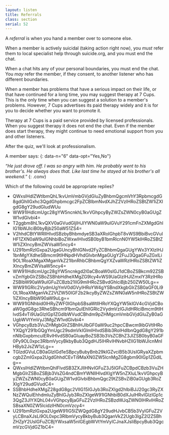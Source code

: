 ```yaml
---
layout: listen
title: Referrals
class: section
serial: 52
---
```

A *referral* is when you hand a member over to someone else.

When a member is actively suicidal (taking action right now), you *must* refer them to local specialist help through suicide.org, and you must end the chat.

When a chat hits any of your personal boundaries, you must end the chat. You *may* refer the member, if they consent, to another listener who has different boundaries.

When a member has problems that have a serious impact on their life, or that have continued for a long time, you may suggest therapy at 7 Cups.  This is the only time when you can suggest a solution to a member's problems. However, 7 Cups advertises its paid therapy widely and it is for you to decide whether you want to promote it.

Therapy at 7 Cups is a paid service provided by licensed professionals. When you suggest therapy it does not end the chat. Even if the member does start therapy, they might continue to need emotional support from you and other listeners.

After the quiz, we'll look at professionalism.

A member says:
{: data-n="6" data-opt="Yes,No"}

*“He just drove off. I was so angry with him. He probably went to his brother's. He always does that. Like last time he stayed at his brother's all weekend.”*
{: .conv}

Which of the following could be appropriate replies?

- QWxsIHdlZWtlbmQhL1kvUmVmbGVjdGluZyBhbmQgcmVhY3RpbmcgdG8gdGhlIGxhc3QgdGhpbmcgc2FpZCBlbmNvdXJhZ2VzIHRoZSBtZW1iZXIgdG8gY29udGludWUu
- WW91IHdlcmUgc28gYW5ncnkhL1kvVGhpcyByZWZsZWN0cyB0aGUgZW1vdGlvbi4=
- T2ggbm8hL1kvQXV0aGVudGljIHJlYWN0aW9uIGVuY291cmFnZXMgdGhlIG1lbWJlciB0byBjb250aW51ZS4=
- V2hhdCBtYWRlIHlvdSBzbyBhbmdyeSB3aXRoIGhpbT8vWS9BbiBvcGVuIHF1ZXN0aW9uIGNhbiBoZWxwIHlvdSB0byB1bmRlcnN0YW5kIHRoZSBtZW1iZXIncyBmZWVsaW5ncy4=
- U291bmRzIGxpa2UgaGUncyBhIGNvd2FyZCBhbmQgaGUgYWx3YXlzIHJ1bnMgYXdheSBmcm9tIHNpdHVhdGlvbnMgaGUgY2FuJ3QgaGFuZGxlLi9OL1RoaXMgaXMganVkZ21lbnRhbCBhbmQgYXZvaWRzIHRoZSBtZW1iZXIncyBmZWVsaW5ncy4=
- WW91IHdlcmUgc28gYW5ncnkgd2l0aCBoaW0sIGJ1dCBoZSBkcm92ZSBvZmYgbGlrZSBoZSBhbHdheXMgZG9lcy4vWS9UaGlzIHJlZmxlY3RzIHRoZSBlbW90aW9uIGFuZCBzb21lIG9mIHRoZSBvdGhlciBjb250ZW50Lg==
- WW91IGRlc2VydmUgYmV0dGVyIHRoYW4gYSBndXkgbGlrZSB0aGF0Li9OL1RoaXMganVkZ2VtZW50IGF2b2lkcyByZWZsZWN0aW5nIHRoZSBtZW1iZXIncyBlbW90aW9uLg==
- WW91IGNhbid0IHRyZWF0IGhpbSBsaWtlIHRoYXQgYW5kIGV4cGVjdCBoaW0gdG8gc3RheSBhcm91bmQuIEhlIGRlc2VydmVzIGJldHRlciBmcm9tIHlvdS4vTi9UaGlzIGp1ZGdlbWVudCBhdm9pZHMgcmVmbGVjdGluZyB0aGUgbWVtYmVyJ3MgZW1vdGlvbi4=
- VGhpcyBzb3VuZHMgbGlrZSBhIHJlbGF0aW9uc2hpcCBwcm9ibGVtIHRoYXQgY291bGQgYmUgc29sdmVkIGlmIHlvdSBib3RoIHdlbnQgdG8gY291bnNlbGxpbmcuIERvIHlvdSB0aGluayBoZSB3b3VsZCBhZ3JlZSB0byB0aGF0Py9OL0xpc3RlbmVycyBkbyBub3QgdHJ5IHRvIHNvbHZlIG1lbWJlcnMnIHByb2JsZW1zLg==
- TGlzdGVuLCB0aGlzIGd1eSBpcyBubyBnb29kIGZvciB5b3UsIGRyaXZpbmcgb2ZmIGxpa2UgdGhhdCEvTi9MaXN0ZW5lcnMgZG8gbm90IGp1ZGdlLg==
- QWxsIHdlZWtlbmQhIFlvdSB3ZXJlIHNvIGFuZ3J5IGFuZCBpdCBzb3VuZHMgbGlrZSBoZSBjb3VsZG4ndCBmYWNlIHlvdXIgYW5nZXIuL1kvVGhpcyByZWZsZWN0cyB0aGUgZW1vdGlvbiBhbmQgc29tZSBvZiB0aGUgb3RoZXIgY29udGVudC4=
- SSBhbHdheXMgZ28gdG8gc2VlIG15IGJyb3RoZXIgd2hlbiBJJ20gc3RyZXNzZWQuIEhhdmluZyBhIGJyb3RoZXIgeW91IGNhbiB0dXJuIHRvIGlzIGp1c3QgZ3JlYXQhL04vVGhpcyBjaGFuZ2VzIHRoZSBzdWJqZWN0IHRvIHRoZSBsaXN0ZW5lcidzIHN0cmVzcy4=
- U291bmRzIGxpa2UgeW91IG5lZWQgdG8gY29udHJvbCB5b3VyIGFuZ2VyLCBnaXJsLi9OL0xpc3RlbmVycyBkbyBub3QganVkZ2Ugb3IgZ2l2ZSBhZHZpY2UsIGFuZCBjYWxsaW5nIGEgbWVtYmVyICJnaXJsIiBpcyBub3QgcmVzcGVjdGZ1bC4=

